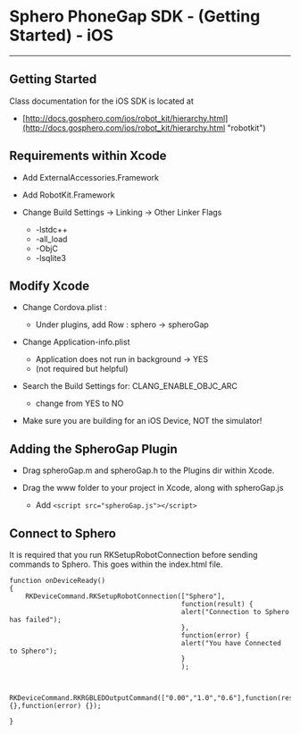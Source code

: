 # Sphero PhoneGap SDK - (Getting Started) - iOS #
 
- - -





## Getting Started ##

Class documentation for the iOS SDK is located at

 * [http://docs.gosphero.com/ios/robot_kit/hierarchy.html](http://docs.gosphero.com/ios/robot_kit/hierarchy.html "robotkit")

## Requirements within Xcode

 * Add ExternalAccessories.Framework
 
 * Add RobotKit.Framework

 * Change Build Settings -> Linking -> Other Linker Flags
	* -lstdc++
	* -all_load
	* -ObjC
	* -lsqlite3

## Modify Xcode ##

 * Change Cordova.plist :
	*  Under plugins, add Row :  sphero  ->  spheroGap

 * Change Application-info.plist
	* Application does not run in background ->  YES
	* (not required but helpful)

 * Search the Build Settings for:  CLANG_ENABLE_OBJC_ARC
	* change from YES to NO

 * Make sure you are building for an iOS Device, NOT the simulator!

## Adding the SpheroGap Plugin  ##

 * Drag spheroGap.m and spheroGap.h to the Plugins dir within Xcode.

 * Drag the www folder to your project in Xcode, along with spheroGap.js
	* Add  `<script src="spheroGap.js"></script>`    

## Connect to Sphero

It is required that you run RKSetupRobotConnection before sending commands to Sphero.  This goes within the index.html file.

	function onDeviceReady()
	{
        RKDeviceCommand.RKSetupRobotConnection(["Sphero"],
                                               function(result) {
                                               alert("Connection to Sphero has failed");
                                               },
                                               function(error) {
                                               alert("You have Connected to Sphero");
                                               }
                                               );
         
        
        RKDeviceCommand.RKRGBLEDOutputCommand(["0.00","1.0","0.6"],function(result) {},function(error) {});

	}



 

 